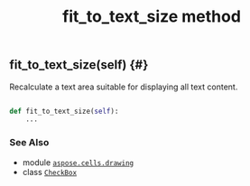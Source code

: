 ﻿---
title: fit_to_text_size method
second_title: Aspose.Cells for Python via .NET API References
description: 
type: docs
weight: 60
url: /aspose.cells.drawing/checkbox/fit_to_text_size/
is_root: false
---

## fit_to_text_size(self) {#}

Recalculate a text area suitable for displaying all text content.



```python

def fit_to_text_size(self):
    ...
```





### See Also
* module [`aspose.cells.drawing`](../../)
* class [`CheckBox`](/cells/python-net/aspose.cells.drawing/checkbox)
